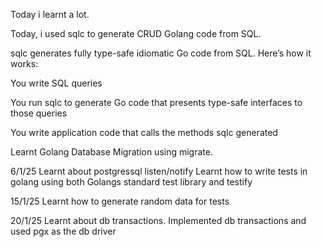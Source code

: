 Today i learnt a lot.

Today, i used sqlc to generate CRUD Golang code from SQL.

sqlc generates fully type-safe idiomatic Go code from SQL. Here’s how it works:

You write SQL queries

You run sqlc to generate Go code that presents type-safe interfaces to those queries

You write application code that calls the methods sqlc generated

Learnt Golang Database Migration using migrate.

6/1/25
Learnt about postgressql listen/notify
Learnt how to write tests in golang using both Golangs standard test library and testify

15/1/25
Learnt how to generate random data for tests

20/1/25
Learnt about db transactions.
Implemented db transactions and used pgx as the db driver

